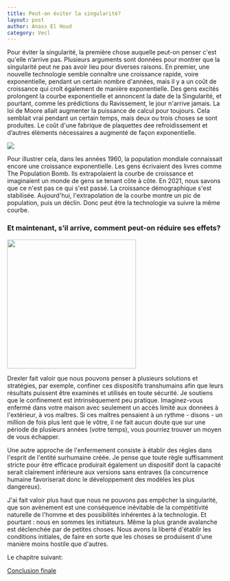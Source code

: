 ```yaml
---
title: Peut-on éviter la singularité?
layout: post
author: Anass El Houd
category: Vecl
---
```


Pour éviter la singularité, la première chose auquelle peut-on penser c'est qu'elle n’arrive pas. Plusieurs arguments sont données pour montrer que la singularité peut ne pas avoir lieu pour diverses raisons. En premier, une nouvelle technologie semble connaître une croissance rapide, voire exponentielle, pendant un certain nombre d'années, mais il y a un coût de croissance qui croît également de manière exponentielle. Des gens excités prolongent la courbe exponentielle et annoncent la date de la Singularité, et pourtant, comme les prédictions du Ravissement, le jour n'arrive jamais.
La loi de Moore allait augmenter la puissance de calcul pour toujours. Cela semblait vrai pendant un certain temps, mais deux ou trois choses se sont produites. Le coût d'une fabrique de plaquettes dee refroidissement et d’autres éléments nécessaires a augmenté de façon exponentielle.

<img style="float: center;"  src="https://thumbs-prod.si-cdn.com/XEqQfsk1NoCtml7LUQU7nKi5SbA=/420x240/filters:focal(537x371:538x372)/https://public-media.si-cdn.com/filer/01/d2/01d2d8b5-f4fd-49e3-8f1c-4321fdfa27b5/img_3471.jpg"  />

Pour illustrer cela, dans les années 1960, la population mondiale connaissait encore une croissance exponentielle. Les gens écrivaient des livres comme The Population Bomb. Ils extrapolaient la courbe de croissance et imaginaient un monde de gens se tenant côte à côte. En 2021, nous savons que ce n'est pas ce qui s'est passé. La croissance démographique s'est stabilisée. Aujourd'hui, l'extrapolation de la courbe montre un pic de population, puis un déclin. Donc peut être la technologie va suivre la même courbe.

### Et maintenant, s’il arrive, comment peut-on réduire ses effets?

<img style="float: center;"  src="https://i0.wp.com/babylonradio.com/wp-content/uploads/2017/03/robots.jpg?resize=750%2C560&ssl=1" width="300" />

Drexler fait valoir que nous pouvons penser à plusieurs solutions et stratégies, par exemple, confiner ces dispositifs transhumains afin que leurs résultats puissent être examinés et utilisés en toute sécurité. Je soutiens que le confinement est intrinsèquement peu pratique. Imaginez-vous enfermé dans votre maison avec seulement un accès limité aux données à l'extérieur, à vos maîtres. Si ces maîtres pensaient à un rythme - disons - un million de fois plus lent que le vôtre, il ne fait aucun doute que sur une période de plusieurs années (votre temps), vous pourriez trouver un moyen de vous échapper.

Une autre approche de l'enfermement consiste à établir des règles dans l'esprit de l'entité surhumaine créée. Je pense que toute règle suffisamment stricte pour être efficace produirait également un dispositif dont la capacité serait clairement inférieure aux versions sans entraves (la concurrence humaine favoriserait donc le développement des modèles les plus dangereux).

J'ai fait valoir plus haut que nous ne pouvons pas empêcher la singularité, que son avènement est une conséquence inévitable de la compétitivité naturelle de l'homme et des possibilités inhérentes à la technologie. Et pourtant : nous en sommes les initiateurs. Même la plus grande avalanche est déclenchée par de petites choses. Nous avons la liberté d'établir les conditions initiales, de faire en sorte que les choses se produisent d'une manière moins hostile que d'autres. 


Le chapitre suivant:

[Conclusion finale](https://aelhoud.me/tech-singularity/vecl/2021/02/24/conclusion.html)

